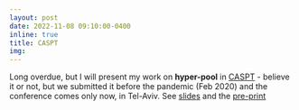 ```yaml
---
layout: post
date: 2022-11-08 09:10:00-0400
inline: true
title: CASPT
img:
---
```


Long overdue, but I will present my work on **hyper-pool** in [CASPT](http://www.caspt.org/) - believe it or not, but we submitted it before the pandemic (Feb 2020) and the conference comes only now, in Tel-Aviv. See [slides](/./assets/pdf/slides_CASPT.pdf) and the [pre-print](https://arxiv.org/pdf/2206.05940.pdf)
